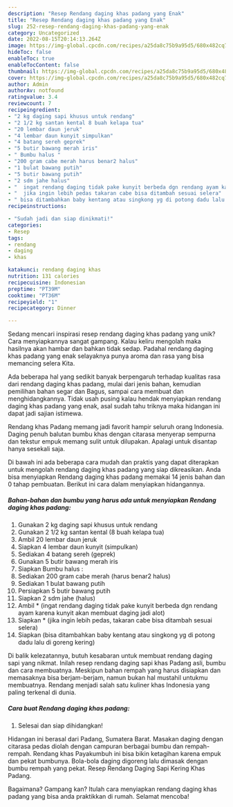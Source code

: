 ```yaml
---
description: "Resep Rendang daging khas padang yang Enak"
title: "Resep Rendang daging khas padang yang Enak"
slug: 252-resep-rendang-daging-khas-padang-yang-enak
category: Uncategorized
date: 2022-08-15T20:14:13.264Z
image: https://img-global.cpcdn.com/recipes/a25da8c75b9a95d5/680x482cq70/rendang-daging-khas-padang-foto-resep-utama.jpg
hideToc: false
enableToc: true
enableTocContent: false
thumbnail: https://img-global.cpcdn.com/recipes/a25da8c75b9a95d5/680x482cq70/rendang-daging-khas-padang-foto-resep-utama.jpg
cover: https://img-global.cpcdn.com/recipes/a25da8c75b9a95d5/680x482cq70/rendang-daging-khas-padang-foto-resep-utama.jpg
author: Admin
authorAv: notfound
ratingvalue: 3.4
reviewcount: 7
recipeingredient:
- "2 kg daging sapi khusus untuk rendang"
- "2 1/2 kg santan kental 8 buah kelapa tua"
- "20 lembar daun jeruk"
- "4 lembar daun kunyit simpulkan"
- "4 batang sereh geprek"
- "5 butir bawang merah iris"
- " Bumbu halus "
- "200 gram cabe merah harus benar2 halus"
- "1 bulat bawang putih"
- "5 butir bawang putih"
- "2 sdm jahe halus"
- "  ingat rendang daging tidak pake kunyit berbeda dgn rendang ayam karena kunyit akan membuat daging jadi alot"
- "  jika ingin lebih pedas takaran cabe bisa ditambah sesuai selera"
- " bisa ditambahkan baby kentang atau singkong yg di potong dadu lalu di goreng kering"
recipeinstructions:

- "Sudah jadi dan siap dinikmati!"
categories:
- Resep
tags:
- rendang
- daging
- khas

katakunci: rendang daging khas 
nutrition: 131 calories
recipecuisine: Indonesian
preptime: "PT39M"
cooktime: "PT36M"
recipeyield: "1"
recipecategory: Dinner

---
```





Sedang mencari inspirasi resep rendang daging khas padang yang unik? Cara menyiapkannya sangat gampang. Kalau keliru mengolah maka hasilnya akan hambar dan bahkan tidak sedap. Padahal rendang daging khas padang yang enak selayaknya punya aroma dan rasa yang bisa memancing selera Kita.





Ada beberapa hal yang sedikit banyak berpengaruh terhadap kualitas rasa dari rendang daging khas padang, mulai dari jenis bahan, kemudian pemilihan bahan segar dan Bagus, sampai cara membuat dan menghidangkannya. Tidak usah pusing kalau hendak menyiapkan rendang daging khas padang yang enak,      asal sudah tahu triknya maka hidangan ini dapat jadi sajian istimewa.














Rendang khas Padang memang jadi favorit hampir seluruh orang Indonesia. Daging penuh balutan bumbu khas dengan citarasa menyerap sempurna dan tekstur empuk memang sulit untuk dilupakan. Apalagi untuk disantap hanya sesekali saja.






Di bawah ini ada beberapa cara mudah dan praktis yang dapat diterapkan untuk mengolah rendang daging khas padang yang siap dikreasikan. Anda bisa menyiapkan Rendang daging khas padang memakai 14 jenis bahan dan 0 tahap pembuatan. Berikut ini cara dalam menyiapkan hidangannya.

<!--inarticleads1-->

##### Bahan-bahan dan bumbu yang harus ada untuk menyiapkan Rendang daging khas padang:

1. Gunakan 2 kg daging sapi khusus untuk rendang
1. Gunakan 2 1/2 kg santan kental (8 buah kelapa tua)
1. Ambil 20 lembar daun jeruk
1. Siapkan 4 lembar daun kunyit (simpulkan)
1. Sediakan 4 batang sereh (geprek)
1. Gunakan 5 butir bawang merah iris
1. Siapkan  Bumbu halus :
1. Sediakan 200 gram cabe merah (harus benar2 halus)
1. Sediakan 1 bulat bawang putih
1. Persiapkan 5 butir bawang putih
1. Siapkan 2 sdm jahe (halus)
1. Ambil  * (ingat rendang daging tidak pake kunyit berbeda dgn rendang ayam karena kunyit akan membuat daging jadi alot)
1. Siapkan  * (jika ingin lebih pedas, takaran cabe bisa ditambah sesuai selera)
1. Siapkan  (bisa ditambahkan baby kentang atau singkong yg di potong dadu lalu di goreng kering)


Di balik kelezatannya, butuh kesabaran untuk membuat rendang daging sapi yang nikmat. Inilah resep rendang daging sapi khas Padang asli, bumbu dan cara membuatnya. Meskipun bahan rempah yang harus disiapkan dan memasaknya bisa berjam-berjam, namun bukan hal mustahil untukmu membuatnya. Rendang menjadi salah satu kuliner khas Indonesia yang paling terkenal di dunia. 

<!--inarticleads2-->

##### Cara buat Rendang daging khas padang:


1. Selesai dan siap dihidangkan!

Hidangan ini berasal dari Padang, Sumatera Barat. Masakan daging dengan citarasa pedas diolah dengan campuran berbagai bumbu dan rempah-rempah. Rendang khas Payakumbuh ini bisa bikin ketagihan karena empuk dan pekat bumbunya. Bola-bola daging digoreng lalu dimasak dengan bumbu rempah yang pekat. Resep Rendang Daging Sapi Kering Khas Padang. 

Bagaimana? Gampang kan? Itulah cara menyiapkan rendang daging khas padang yang bisa anda praktikkan di rumah. Selamat mencoba!

